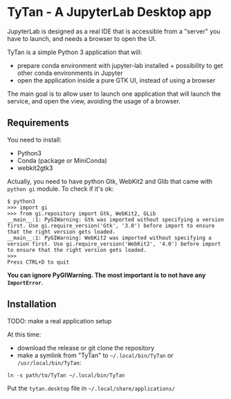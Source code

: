 # TyTan - A JupyterLab Desktop app

JupyterLab is designed as a real IDE that is accessible from a "server" you have to launch, and needs a browser to open the UI.

TyTan is a simple Python 3 application that will:

- prepare conda environment with jupyter-lab installed + possibility to get other conda environments in Jupyter
- open the application inside a pure GTK UI, instead of using a browser

The main goal is to allow user to launch one application that will launch the service, and open the view, avoiding the usage of a browser.

## Requirements

You need to install:

- Python3
- Conda (package or MiniConda)
- webkit2gtk3

Actually, you need to have python Gtk, WebKit2 and Glib that came with `python gi` module. To check if it's ok:
```
$ python3
>>> import gi
>>> from gi.repository import Gtk, WebKit2, GLib
__main__:1: PyGIWarning: Gtk was imported without specifying a version first. Use gi.require_version('Gtk', '3.0') before import to ensure that the right version gets loaded.
__main__:1: PyGIWarning: WebKit2 was imported without specifying a version first. Use gi.require_version('WebKit2', '4.0') before import to ensure that the right version gets loaded.
>>> 
Press CTRL+D to quit
```

**You can ignore PyGIWarning. The most important is to not have any `ImportError`**.


## Installation

TODO: make a real application setup

At this time:

- download the release or git clone the repository
- make a symlink from "TyTan" to `~/.local/bin/TyTan` or `/usr/local/bin/TyTan`:
```
ln -s path/to/TyTan ~/.local/bin/TyTan
```

Put the `tytan.desktop` file in `~/.local/share/applications/`
